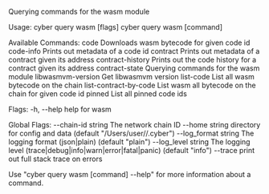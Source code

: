 Querying commands for the wasm module

Usage:
  cyber query wasm [flags]
  cyber query wasm [command]

Available Commands:
  code                  Downloads wasm bytecode for given code id
  code-info             Prints out metadata of a code id
  contract              Prints out metadata of a contract given its address
  contract-history      Prints out the code history for a contract given its address
  contract-state        Querying commands for the wasm module
  libwasmvm-version     Get libwasmvm version
  list-code             List all wasm bytecode on the chain
  list-contract-by-code List wasm all bytecode on the chain for given code id
  pinned                List all pinned code ids

Flags:
  -h, --help   help for wasm

Global Flags:
      --chain-id string     The network chain ID
      --home string         directory for config and data (default "/Users/user//.cyber")
      --log_format string   The logging format (json|plain) (default "plain")
      --log_level string    The logging level (trace|debug|info|warn|error|fatal|panic) (default "info")
      --trace               print out full stack trace on errors

Use "cyber query wasm [command] --help" for more information about a command.

